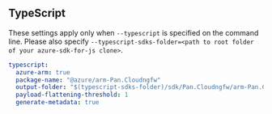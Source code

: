 ## TypeScript

These settings apply only when `--typescript` is specified on the command line.
Please also specify `--typescript-sdks-folder=<path to root folder of your azure-sdk-for-js clone>`.

```yaml $(typescript)
typescript:
  azure-arm: true
  package-name: "@azure/arm-Pan.Cloudngfw"
  output-folder: "$(typescript-sdks-folder)/sdk/Pan.Cloudngfw/arm-Pan.Cloudngfw"
  payload-flattening-threshold: 1
  generate-metadata: true
```
